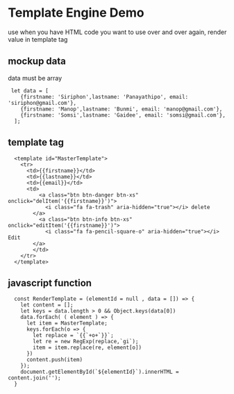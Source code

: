 # Template Engine Demo
use when you have HTML code you want to use over and over again, render value in template tag

## mockup data 
data must be array
```
 let data = [
    {firstname: 'Siriphon',lastname: 'Panayathipo', email: 'siriphon@gmail.com'},
    {firstname: 'Manop',lastname: 'Bunmi', email: 'manop@gmail.com'},
    {firstname: 'Somsi',lastname: 'Gaidee', email: 'somsi@gmail.com'},
  ];
```
## template tag
```
  <template id="MasterTemplate">
    <tr>
      <td>{{firstname}}</td>
      <td>{{lastname}}</td>
      <td>{{email}}</td>
      <td>
          <a class="btn btn-danger btn-xs" onclick="delItem('{{firstname}}')">
            <i class="fa fa-trash" aria-hidden="true"></i> delete
        </a>
          <a class="btn btn-info btn-xs" onclick="editItem('{{firstname}}')">
            <i class="fa fa-pencil-square-o" aria-hidden="true"></i> Edit
        </a>
        </td>
    </tr>
  </template>
```
## javascript function
```
  const RenderTemplate = (elementId = null , data = []) => {
    let content = [];
    let keys = data.length > 0 && Object.keys(data[0])
    data.forEach( ( element ) => {
      let item = MasterTemplate;
      keys.forEach(o => {
        let replace = `{{`+o+`}}`;
        let re = new RegExp(replace,`gi`);
        item = item.replace(re, element[o])
      })
      content.push(item)
    });
    document.getElementById(`${elementId}`).innerHTML = content.join(''); 
  }
```
